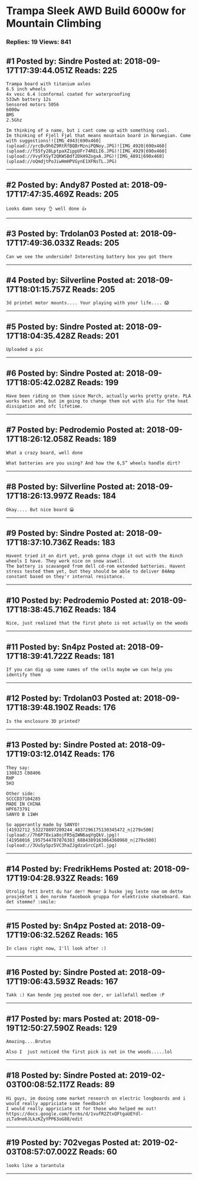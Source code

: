 # Trampa Sleek AWD Build 6000w for Mountain Climbing

### Replies: 19 Views: 841

## \#1 Posted by: Sindre Posted at: 2018-09-17T17:39:44.051Z Reads: 225

```
Trampa board with titanium axles
6.5 inch wheels
4x vesc 6.4 (conformal coated for waterproofing
533wh battery 12s
Sensored motors 5056
6000w
BMS 
2.5Ghz

Im thinking of a name, but i cant come up with something cool.
Im thinking of Fjell Fjøl that means mountain board in Norwegian. Come with suggestions!![IMG_4943|690x460](upload://yrcBu9h6Z9RtRfBQBrMzniPQNoy.JPG)![IMG_4920|690x460](upload://f55fy28LptpaXZippUFr74RELI6.JPG)![IMG_4929|690x460](upload://VvyFXSyT2QKWSBdf2DkH9ZogxA.JPG)![IMG_4891|690x460](upload://oQmdjtPoJiwHmHPVGynE1XFNsTL.JPG)
```

---
## \#2 Posted by: Andy87 Posted at: 2018-09-17T17:47:35.469Z Reads: 205

```
Looks damn sexy 👌 well done 👍
```

---
## \#3 Posted by: Trdolan03 Posted at: 2018-09-17T17:49:36.033Z Reads: 205

```
Can we see the underside? Interesting battery box you got there
```

---
## \#4 Posted by: Silverline Posted at: 2018-09-17T18:01:15.757Z Reads: 205

```
3d printet motor mounts.... Your playing with your life.... 😱
```

---
## \#5 Posted by: Sindre Posted at: 2018-09-17T18:04:35.428Z Reads: 201

```
Uploaded a pic
```

---
## \#6 Posted by: Sindre Posted at: 2018-09-17T18:05:42.028Z Reads: 199

```
Have been riding on them since March, actually works pretty grate. PLA works best atm, but im going to change them out with alu for the heat dissipation and ofc lifetime.
```

---
## \#7 Posted by: Pedrodemio Posted at: 2018-09-17T18:26:12.058Z Reads: 189

```
What a crazy board, well done

What batteries are you using? And how the 6,5” wheels handle dirt?
```

---
## \#8 Posted by: Silverline Posted at: 2018-09-17T18:26:13.997Z Reads: 184

```
Okay.... But nice board 😀
```

---
## \#9 Posted by: Sindre Posted at: 2018-09-17T18:37:10.736Z Reads: 183

```
Havent tried it on dirt yet, prob gonna chage it out with the 8inch wheels I have. They work nice on snow aswell.
The battery is scavanged from dell cd-rom extended batteries. Havent stress tested them yet, but they should be able to deliver 84Amp constant based on they'r internal resistance.
```

---
## \#10 Posted by: Pedrodemio Posted at: 2018-09-17T18:38:45.716Z Reads: 184

```
Nice, just realized that the first photo is not actually on the woods
```

---
## \#11 Posted by: Sn4pz Posted at: 2018-09-17T18:39:41.722Z Reads: 181

```
If you can dig up some names of the cells maybe we can help you identify them
```

---
## \#12 Posted by: Trdolan03 Posted at: 2018-09-17T18:39:48.190Z Reads: 176

```
Is the enclosure 3D printed?
```

---
## \#13 Posted by: Sindre Posted at: 2018-09-17T19:03:12.014Z Reads: 176

```
They say:
130823 C08406
RHP
5H3

Other side:
SCCCD37104285
MADE IN CHINA
HPF673791
SANYO B 11WH

So apperantly made by SANYO![41932712_532278897209244_4837296175130345472_n|279x500](upload://7h6P78xia8ojFR5qIWN6aqYgQkV.jpg)![41958016_1957544787876383_6884389163064360960_n|279x500](upload://3UuSySpz5VC3haZJgdzaSrcCpXl.jpg)
```

---
## \#14 Posted by: FredrikHems Posted at: 2018-09-17T19:04:28.932Z Reads: 169

```
Utrolig fett brett du har der! Mener å huske jeg leste noe om dette prosjektet i den norske facebook gruppa for elektriske skateboard. Kan det stemme? :smile:
```

---
## \#15 Posted by: Sn4pz Posted at: 2018-09-17T19:06:32.526Z Reads: 165

```
In class right now, I'll look after :)
```

---
## \#16 Posted by: Sindre Posted at: 2018-09-17T19:06:43.593Z Reads: 167

```
Takk :) Kan hende jeg posted noe der, er iallefall medlem :P
```

---
## \#17 Posted by: mars Posted at: 2018-09-19T12:50:27.590Z Reads: 129

```
Amazing....Brutus

Also I  just noticed the first pick is not in the woods.....lol
```

---
## \#18 Posted by: Sindre Posted at: 2019-02-03T00:08:52.117Z Reads: 89

```
Hi guys, im dooing some market research on electric longboards and i would really appriciate some feedback!
I would really appriciate it for those who helped me out!
https://docs.google.com/forms/d/1vufR2ZtxQFtgaUEYdl-zLTa9ne6JLkzKZyYPP63oG88/edit
```

---
## \#19 Posted by: 702vegas Posted at: 2019-02-03T08:57:07.002Z Reads: 60

```
looks like a tarantula
```

---
